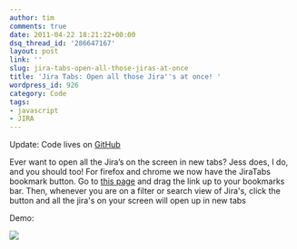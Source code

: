 ```yaml
---
author: tim
comments: true
date: 2011-04-22 18:21:22+00:00
dsq_thread_id: '286647167'
layout: post
link: ''
slug: jira-tabs-open-all-those-jiras-at-once
title: 'Jira Tabs: Open all those Jira''s at once! '
wordpress_id: 926
category: Code
tags:
- javascript
- JIRA
---
```


Update: Code lives on [GitHub](https://github.com/broderboy/jira-tabs "GitHub")

Ever want to open all the Jira’s on the screen in new tabs? Jess does, I do,
and you should too! For firefox and chrome we now have the JiraTabs bookmark
button. Go to [this page](http://broderboy.github.io/jira-tabs/ "this page") and drag the link up to your bookmarks bar. Then, whenever you are
on a filter or search view of Jira's, click the button and all the jira's on
your screen will open up in new tabs 

Demo:

[![](http://img.youtube.com/vi/PltTkfuhKfM/0.jpg)](http://www.youtube.com/watch?v=PltTkfuhKfM)
